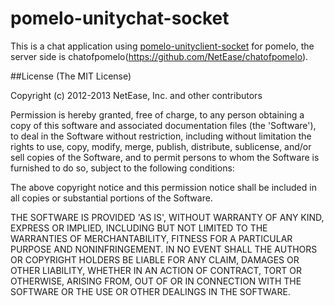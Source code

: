 pomelo-unitychat-socket
================
This is a chat application using [pomelo-unityclient-socket](https://github.com/NetEase/pomelo-unityclient-socket?source=cr) for pomelo,
the server side is chatofpomelo(https://github.com/NetEase/chatofpomelo).

##License
(The MIT License)

Copyright (c) 2012-2013 NetEase, Inc. and other contributors

Permission is hereby granted, free of charge, to any person obtaining a copy of this software and associated documentation files (the 'Software'), to deal in the Software without restriction, including without limitation the rights to use, copy, modify, merge, publish, distribute, sublicense, and/or sell copies of the Software, and to permit persons to whom the Software is furnished to do so, subject to the following conditions:

The above copyright notice and this permission notice shall be included in all copies or substantial portions of the Software.

THE SOFTWARE IS PROVIDED 'AS IS', WITHOUT WARRANTY OF ANY KIND, EXPRESS OR IMPLIED, INCLUDING BUT NOT LIMITED TO THE WARRANTIES OF MERCHANTABILITY, FITNESS FOR A PARTICULAR PURPOSE AND NONINFRINGEMENT. IN NO EVENT SHALL THE AUTHORS OR COPYRIGHT HOLDERS BE LIABLE FOR ANY CLAIM, DAMAGES OR OTHER LIABILITY, WHETHER IN AN ACTION OF CONTRACT, TORT OR OTHERWISE, ARISING FROM, OUT OF OR IN CONNECTION WITH THE SOFTWARE OR THE USE OR OTHER DEALINGS IN THE SOFTWARE.
